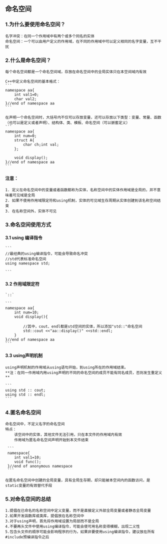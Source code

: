 ## 命名空间
### 1.为什么要使用命名空间？
    名字冲突：在同一个作用域中有两个或多个同名的实体
    命名空间：一个可以由用户定义的作用域，在不同的作用域中可以定义相同的名字变量，互不干扰
### 2.什么是命名空间？
    每个命名空间都是一个命名空间域，存放在命名空间中的全局实体只在本空间域内有效

    C++中定义命名空间的基本格式：
    ``` 
    namespace aa{
        int val1=0;
        char val2;
    }//end of namespace aa
    ``` 

    在声明一个命名空间时，大括号内不仅可以存放变量，还可以存放以下类型：变量、常量、函数（也可以是定义或者声明）、结构体、类、模板、命名空间（可以嵌套定义）
    ```
    namespace aa{
        int num=0;
        struct A{
            char ch;int val;
        };
        
        void display();
    }//end of namespace aa
    ``` 
#### 注意：
    1. 定义在命名空间中的变量或者函数都称为实体，名称空间中的实体作用域是全局的，并不意味着可见域是全局
    2. 如果不使用作用域限定符和using机制，实体的可见域生存周期从实体创建到该名称空间结束
    3. 在名称空间外，实体不可见

### 3.命名空间使用方式
#### 3.1 using 编译指令
    ```
    //最经典的using编译指令，可能会导致命名冲突
    //std代表标准命名空间
    using namespace std;

    ```
#### 3.2 作用域限定符
    `::`

    ```
    namespace aa{
        int num=10;
        void display(){
            
            //其中，cout、endl都是std空间的实体，所以添加"std::"命名空间           
            std::cout <<"aa::display()" <<std::endl;
        }
    }//end of namespace aa
    ```

 #### 3.3 using声明机制
    using声明机制的作用域从using语句开始，到using所在的作用域结束。
    **注：在同一作用域内用using声明的不同的命名空间的成员不能有同名成员，否则发生重定义**
    
    ```
    using std :: cout;
    using std :: endl;
    ```   

### 4.匿名命名空间
    命名空间中，不定义名字的命名空间
    特点：
        该空间中的实体，其他文件无法引用，只在本文件的作用域内有效
        作用域为匿名命名空间声明开始到本文件结束

     ```
     namespace{
        int val1=10;
        void func();
     }//end of anonymous namespace
     ```   

    在匿名命名空间中创建的全局变量，具有全局生存期，却只能被本空间内的函数访问，是static变量的有效替代手段

### 5.对命名空间的总结
    1.提倡在已命名的名称空间中定义变量，而不是直接定义外部全局变量或者静态全局变量
    2.如果开发函数库或类库，提倡放在名称空间中
    3.对于using声明，首先将作用域设置为局部而不是全局
    4.不要再头文件中使用using编译指令，可能会使可用名称变得模糊，出现二义性
    5.包含头文件的顺序可能会影响程序的行为，如果非要使用using编译指令，建议放在所有#include预编译指令之后
